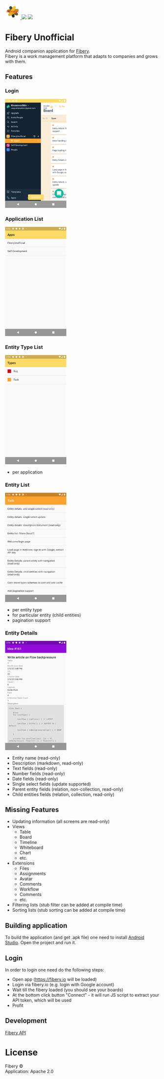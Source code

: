 <a href="https://github.com/krossovochkin/FiberyUnofficial/actions?query=workflow%3Apipeline" target="_blank"><img src="https://github.com/krossovochkin/FiberyUnofficial/blob/master/docs/app_icon.png?raw=true" width="50"/> ![](https://github.com/krossovochkin/FiberyUnofficial/workflows/pipeline/badge.svg)</a> <a href="https://github.com/krossovochkin/FiberyUnofficial/releases/tag/v0.3.0" target="_blank">![](https://img.shields.io/badge/version-0.3.0-yellow)</a>

# Fibery Unofficial
Android companion application for [Fibery](https://fibery.io).<br>
Fibery is a work management platform that adapts to companies and grows with them.

## Features
### Login
<img src="https://github.com/krossovochkin/FiberyUnofficial/blob/master/docs/login.png?raw=true" width="200"/>

### Application List
<img src="https://github.com/krossovochkin/FiberyUnofficial/blob/master/docs/app_list.jpg?raw=true" width="200"/>

### Entity Type List
<img src="https://github.com/krossovochkin/FiberyUnofficial/blob/master/docs/entity_type_list.jpg?raw=true" width="200"/>

 - per application
 
 ### Entity List
<img src="https://github.com/krossovochkin/FiberyUnofficial/blob/master/docs/entity_list.jpg?raw=true" width="200"/>

  - per entity type
  - for particular entity (child entities)
  - pagination support
    
### Entity Details
<img src="https://github.com/krossovochkin/FiberyUnofficial/blob/master/docs/entity_details.jpg?raw=true" width="200"/>

  - Entity name (read-only)
  - Description (markdown, read-only)
  - Text fields (read-only)
  - Number fields (read-only)
  - Date fields (read-only)
  - Single select fields (update supported)
  - Parent entity fields (relation, non-collection, read-only)
  - Child entities fields (relation, collection, read-only)

## Missing Features
- Updating information (all screens are read-only)
- Views
    - Table
    - Board
    - Timeline
    - Whiteboard
    - Chart
    - etc.
- Extensions
    - Files
    - Assignments
    - Avatar
    - Comments
    - Workflow
    - Comments
    - etc.
- Filtering lists (stub filter can be added at compile time)
- Sorting lists (stub sorting can be added at compile time)

## Building application
To build the application (and get .apk file) one need to install [Android Studio](https://developer.android.com/studio).
Open the project and run it.

## Login
In order to login one need do the following steps:
- Open app (https://fibery.io will be loaded)
- Login via fibery.io (e.g. login with Google account)
- Wait till the fibery loaded (you should see your boards)
- At the bottom click button "Connect" - it will run JS script to extract your API token, which will be used
- Profit

## Development
[Fibery API](https://api.fibery.io/)

# License
Fibery ©<br>
Application: Apache 2.0
